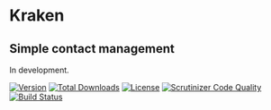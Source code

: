 # Kraken

## Simple contact management

In development.

[![Version](https://img.shields.io/packagist/v/SevenShores/Kraken.svg?style=flat-square)](https://packagist.org/packages/SevenShores/Kraken)
 [![Total Downloads](https://img.shields.io/packagist/dt/SevenShores/Kraken.svg?style=flat-square)](https://packagist.org/packages/SevenShores/Kraken)
 [![License](https://img.shields.io/packagist/l/SevenShores/Kraken.svg?style=flat-square)](https://packagist.org/packages/SevenShores/Kraken)
 [![Scrutinizer Code Quality](https://img.shields.io/scrutinizer/g/SevenShores/Kraken.svg?style=flat-square)](https://scrutinizer-ci.com/g/SevenShores/Kraken/?branch=master)
 [![Build Status](https://img.shields.io/travis/SevenShores/Kraken.svg?style=flat-square)](https://travis-ci.org/SevenShores/Kraken)
